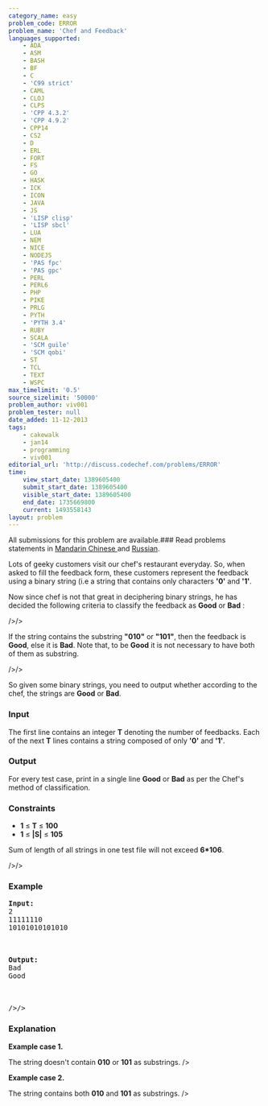 ```yaml
---
category_name: easy
problem_code: ERROR
problem_name: 'Chef and Feedback'
languages_supported:
    - ADA
    - ASM
    - BASH
    - BF
    - C
    - 'C99 strict'
    - CAML
    - CLOJ
    - CLPS
    - 'CPP 4.3.2'
    - 'CPP 4.9.2'
    - CPP14
    - CS2
    - D
    - ERL
    - FORT
    - FS
    - GO
    - HASK
    - ICK
    - ICON
    - JAVA
    - JS
    - 'LISP clisp'
    - 'LISP sbcl'
    - LUA
    - NEM
    - NICE
    - NODEJS
    - 'PAS fpc'
    - 'PAS gpc'
    - PERL
    - PERL6
    - PHP
    - PIKE
    - PRLG
    - PYTH
    - 'PYTH 3.4'
    - RUBY
    - SCALA
    - 'SCM guile'
    - 'SCM qobi'
    - ST
    - TCL
    - TEXT
    - WSPC
max_timelimit: '0.5'
source_sizelimit: '50000'
problem_author: viv001
problem_tester: null
date_added: 11-12-2013
tags:
    - cakewalk
    - jan14
    - programming
    - viv001
editorial_url: 'http://discuss.codechef.com/problems/ERROR'
time:
    view_start_date: 1389605400
    submit_start_date: 1389605400
    visible_start_date: 1389605400
    end_date: 1735669800
    current: 1493558143
layout: problem
---
```

All submissions for this problem are available.###  Read problems statements in [Mandarin Chinese ](http://www.codechef.com/download/translated/JAN14/mandarin/ERROR.pdf) and [Russian](http://www.codechef.com/download/translated/JAN14/russian/ERROR.pdf).

 Lots of geeky customers visit our chef's restaurant everyday. So, when asked to fill the feedback form, these customers represent the feedback using a binary string (i.e a string that contains only characters **'0'** and **'1'**.

Now since chef is not that great in deciphering binary strings, he has decided the following criteria to classify the feedback as **Good** or **Bad** : 

/>/>

If the string contains the substring **"010"** or **"101"**, then the feedback is **Good**, else it is **Bad**. Note that, to be **Good** it is not necessary to have both of them as substring.
 
/>/>

 So given some binary strings, you need to output whether according to the chef, the strings are **Good** or **Bad**.

### Input

 The first line contains an integer **T** denoting the number of feedbacks. Each of the next **T** lines contains a string composed of only **'0'**  and **'1'**.

### Output

 For every test case, print in a single line **Good** or **Bad** as per the Chef's method of classification.

### Constraints

- **1** ≤ **T** ≤  **100**
- **1**  ≤  **|S|**  ≤  **105**



Sum of length of all strings in one test file will not exceed **6\*106**.

/>/>

### Example

<pre><b>Input:</b>
2
11111110
10101010101010
<br></br>
<b>Output:</b>
Bad
Good
<br></br>
/>/>
</pre>
### Explanation

**Example case 1.**

The string doesn't contain **010** or **101** as substrings. />

**Example case 2.**

The string contains both **010** and **101** as substrings. />
